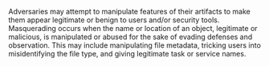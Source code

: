 Adversaries may attempt to manipulate features of their artifacts to make them appear legitimate or benign to users and/or security tools. Masquerading occurs when the name or location of an object, legitimate or malicious, is manipulated or abused for the sake of evading defenses and observation. This may include manipulating file metadata, tricking users into misidentifying the file type, and giving legitimate task or service names.